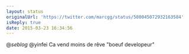 ```yaml
---
layout: status
originalUrl: 'https://twitter.com/marcgg/status/580045072932163584'
isReply: true
date: 2015-03-23 16:34:56
---
```


@_seblog_ @yinfei Ca vend moins de rêve "boeuf developeur"
